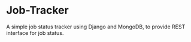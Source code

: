 # Job-Tracker

A simple job status tracker using Django and MongoDB, to provide REST interface for job status.